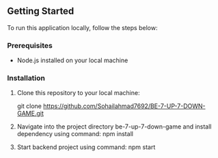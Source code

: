 ## Getting Started

To run this application locally, follow the steps below:

### Prerequisites

- Node.js installed on your local machine

### Installation

1. Clone this repository to your local machine:

   git clone https://github.com/Sohailahmad7692/BE-7-UP-7-DOWN-GAME.git

2. Navigate into the project directory be-7-up-7-down-game and install dependency using command:
   npm install
3. Start backend project using command:
   npm start
